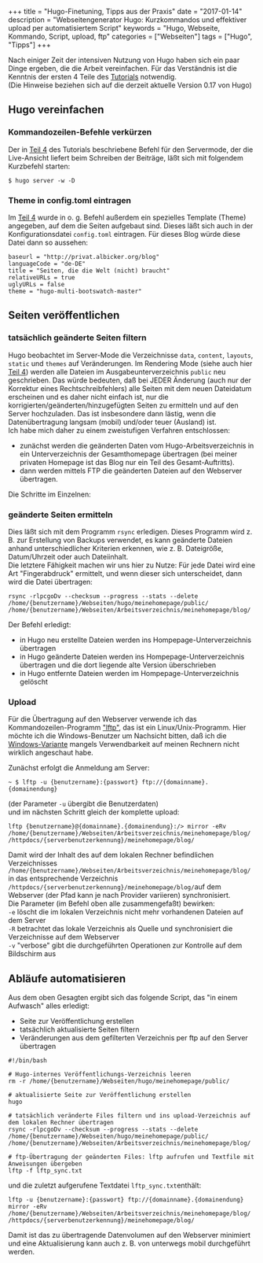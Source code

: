 +++
title 		= "Hugo-Finetuning, Tipps aus der Praxis"
date 		= "2017-01-14"
description = "Webseitengenerator Hugo: Kurzkommandos und effektiver upload per automatisiertem Script"
keywords      = "Hugo, Webseite, Kommando, Script, upload, ftp"
categories 	= ["Webseiten"]
tags 		= ["Hugo", "Tipps"]
+++

Nach einiger Zeit der intensiven Nutzung von Hugo haben sich ein paar Dinge ergeben, die die Arbeit vereinfachen. Für das Verständnis ist die Kenntnis der ersten 4 Teile des [Tutorials](/tags/hugo.html) notwendig.    
(Die Hinweise beziehen sich auf die derzeit aktuelle Version 0.17 von Hugo)
<!--more-->
## Hugo vereinfachen

### Kommandozeilen-Befehle verkürzen
Der in [Teil 4](/blog/2015-12-30-ein-blog-mit-hugo-erstellen-teil4.html) des Tutorials beschriebene Befehl für den Servermode, der die Live-Ansicht liefert beim Schreiben der Beiträge, läßt sich mit folgendem Kurzbefehl starten:

    $ hugo server -w -D 

### Theme in config.toml eintragen
Im [Teil 4](/blog/2015-12-30-ein-blog-mit-hugo-erstellen-teil4.html) wurde in o. g. Befehl außerdem ein spezielles Template (Theme) angegeben, auf dem die Seiten aufgebaut sind. Dieses läßt sich auch in der Konfigurationsdatei `config.toml` eintragen. Für dieses Blog würde diese Datei dann so aussehen:

    baseurl = "http://privat.albicker.org/blog"
    languageCode = "de-DE"
    title = "Seiten, die die Welt (nicht) braucht"
    relativeURLs = true
    uglyURLs = false
    theme = "hugo-multi-bootswatch-master"


## Seiten veröffentlichen

### tatsächlich geänderte Seiten filtern
Hugo beobachtet im Server-Mode die Verzeichnisse `data`, `content`, `layouts`, `static` und `themes` auf Veränderungen. Im Rendering Mode (siehe auch hier [Teil 4](/blog/2015-12-30-ein-blog-mit-hugo-erstellen-teil4.html)) werden alle Dateien im Ausgabeunterverzeichnis `public` neu geschrieben. Das würde bedeuten, daß bei JEDER Änderung (auch nur der Korrektur eines Rechtschreibfehlers) alle Seiten mit dem neuen Dateidatum erscheinen und es daher nicht einfach ist, nur die korrigierten/geänderten/hinzugefügten Seiten zu ermitteln und auf den Server hochzuladen. Das ist insbesondere dann lästig, wenn die Datenübertragung langsam (mobil) und/oder teuer (Ausland) ist.    
Ich habe mich daher zu einem zweistufigen Verfahren entschlossen:

- zunächst werden die geänderten Daten vom Hugo-Arbeitsverzeichnis in ein Unterverzeichnis der Gesamthomepage übertragen (bei meiner privaten Homepage ist das Blog nur ein Teil des Gesamt-Auftritts).
- dann werden mittels FTP die geänderten Dateien auf den Webserver übertragen.

Die Schritte im Einzelnen:

### geänderte Seiten ermitteln
Dies läßt sich mit dem Programm `rsync` erledigen. Dieses Programm wird z. B. zur Erstellung von Backups verwendet, es kann geänderte Dateien anhand unterschiedlicher Kriterien erkennen, wie z. B. Dateigröße, Datum/Uhrzeit oder auch Dateiinhalt.    
Die letztere Fähigkeit machen wir uns hier zu Nutze: Für jede Datei wird eine Art "Fingerabdruck" ermittelt, und wenn dieser sich unterscheidet, dann wird die Datei übertragen:

    rsync -rlpcgoDv --checksum --progress --stats --delete /home/{benutzername}/Webseiten/hugo/meinehomepage/public/ /home/{benutzername}/Webseiten/Arbeitsverzeichnis/meinehomepage/blog/ 

Der Befehl erledigt:

- in Hugo neu erstellte Dateien werden ins Hompepage-Unterverzeichnis übertragen
- in Hugo geänderte Dateien werden ins Hompepage-Unterverzeichnis übertragen und die dort liegende alte Version überschrieben
- in Hugo entfernte Dateien werden im Hompepage-Unterverzeichnis gelöscht

### Upload
Für die Übertragung auf den Webserver verwende ich das Kommandozeilen-Programm ["lftp"](https://de.wikipedia.org/wiki/Lftp), das ist ein Linux/Unix-Programm. Hier möchte ich die Windows-Benutzer um Nachsicht bitten, daß ich die [Windows-Variante](https://nwgat.ninja/lftp-for-windows) mangels Verwendbarkeit auf meinen Rechnern nicht wirklich angeschaut habe.

Zunächst erfolgt die Anmeldung am Server: 
```
~ $ lftp -u {benutzername}:{passwort} ftp://{domainname}.{domainendung}
```
(der Parameter `-u` übergibt die Benutzerdaten)    
und im nächsten Schritt gleich der komplette upload:
```
lftp {benutzername}@{domainname}.{domainendung}:/> mirror -eRv /home/{benutzername}/Webseiten/Arbeitsverzeichnis/meinehomepage/blog/ /httpdocs/{serverbenutzerkennung}/meinehomepage/blog/
```
Damit wird der Inhalt des auf dem lokalen Rechner befindlichen Verzeichnisses `/home/{benutzername}/Webseiten/Arbeitsverzeichnis/meinehomepage/blog/` in das entsprechende Verzeichnis `/httpdocs/{serverbenutzerkennung}/meinehomepage/blog/`auf dem Webserver (der Pfad kann je nach Provider variieren) synchronisiert.    
Die Parameter (im Befehl oben alle zusammengefaßt) bewirken:    
`-e` löscht die im lokalen Verzeichnis nicht mehr vorhandenen Dateien auf dem Server    
`-R` betrachtet das lokale Verzeichnis als Quelle und synchronisiert die Verzeichnisse auf dem Webserver     
`-v` "verbose" gibt die durchgeführten Operationen zur Kontrolle auf dem Bildschirm aus    

## Abläufe automatisieren
Aus dem oben Gesagten ergibt sich das folgende Script, das "in einem Aufwasch" alles erledigt:

- Seite zur Veröffentlichung erstellen
- tatsächlich aktualisierte Seiten filtern
- Veränderungen aus dem gefilterten Verzeichnis per ftp auf den Server übertragen

```
#!/bin/bash

# Hugo-internes Veröffentlichungs-Verzeichnis leeren
rm -r /home/{benutzername}/Webseiten/hugo/meinehomepage/public/

# aktualisierte Seite zur Veröffentlichung erstellen
hugo

# tatsächlich veränderte Files filtern und ins upload-Verzeichnis auf dem lokalen Rechner übertragen
rsync -rlpcgoDv --checksum --progress --stats --delete /home/{benutzername}/Webseiten/hugo/meinehomepage/public/ /home/{benutzername}/Webseiten/Arbeitsverzeichnis/meinehomepage/blog/ 

# ftp-Übertragung der geänderten Files: lftp aufrufen und Textfile mit Anweisungen übergeben
lftp -f lftp_sync.txt
```
und die zuletzt aufgerufene Textdatei `lftp_sync.txt`enthält:
```
lftp -u {benutzername}:{passwort} ftp://{domainname}.{domainendung} 
mirror -eRv /home/{benutzername}/Webseiten/Arbeitsverzeichnis/meinehomepage/blog/ /httpdocs/{serverbenutzerkennung}/meinehomepage/blog/
```
Damit ist das zu übertragende Datenvolumen auf den Webserver minimiert und eine Aktualisierung kann auch z. B. von unterwegs mobil durchgeführt werden.
